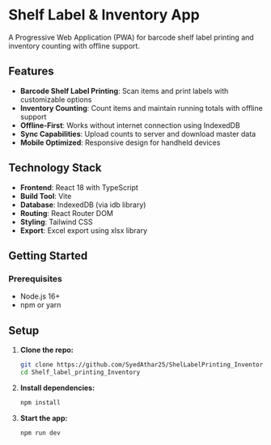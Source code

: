 # Shelf Label & Inventory App

A Progressive Web Application (PWA) for barcode shelf label printing and inventory counting with offline support.

## Features

- **Barcode Shelf Label Printing**: Scan items and print labels with customizable options
- **Inventory Counting**: Count items and maintain running totals with offline support
- **Offline-First**: Works without internet connection using IndexedDB
- **Sync Capabilities**: Upload counts to server and download master data
- **Mobile Optimized**: Responsive design for handheld devices

## Technology Stack

- **Frontend**: React 18 with TypeScript
- **Build Tool**: Vite
- **Database**: IndexedDB (via idb library)
- **Routing**: React Router DOM
- **Styling**: Tailwind CSS
- **Export**: Excel export using xlsx library

## Getting Started

### Prerequisites

- Node.js 16+ 
- npm or yarn

## Setup

1. **Clone the repo:**
   ```sh
   git clone https://github.com/SyedAthar25/ShelLabelPrinting_InventoryCounte.git
   cd Shelf_label_printing_Inventory
   ```

2. **Install dependencies:**
   ```sh
   npm install
   ```

3. **Start the app:**
   ```sh
   npm run dev
   ```

